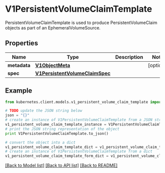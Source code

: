 # V1PersistentVolumeClaimTemplate

PersistentVolumeClaimTemplate is used to produce PersistentVolumeClaim objects as part of an EphemeralVolumeSource.

## Properties
Name | Type | Description | Notes
------------ | ------------- | ------------- | -------------
**metadata** | [**V1ObjectMeta**](V1ObjectMeta.md) |  | [optional] 
**spec** | [**V1PersistentVolumeClaimSpec**](V1PersistentVolumeClaimSpec.md) |  | 

## Example

```python
from kubernetes.client.models.v1_persistent_volume_claim_template import V1PersistentVolumeClaimTemplate

# TODO update the JSON string below
json = "{}"
# create an instance of V1PersistentVolumeClaimTemplate from a JSON string
v1_persistent_volume_claim_template_instance = V1PersistentVolumeClaimTemplate.from_json(json)
# print the JSON string representation of the object
print V1PersistentVolumeClaimTemplate.to_json()

# convert the object into a dict
v1_persistent_volume_claim_template_dict = v1_persistent_volume_claim_template_instance.to_dict()
# create an instance of V1PersistentVolumeClaimTemplate from a dict
v1_persistent_volume_claim_template_form_dict = v1_persistent_volume_claim_template.from_dict(v1_persistent_volume_claim_template_dict)
```
[[Back to Model list]](../README.md#documentation-for-models) [[Back to API list]](../README.md#documentation-for-api-endpoints) [[Back to README]](../README.md)



